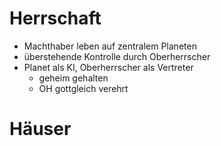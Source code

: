 # Herrschaft

- Machthaber leben auf zentralem Planeten
- überstehende Kontrolle durch Oberherrscher
- Planet als KI, Oberherrscher als Vertreter
  - geheim gehalten
  - OH gottgleich verehrt

# Häuser
## 